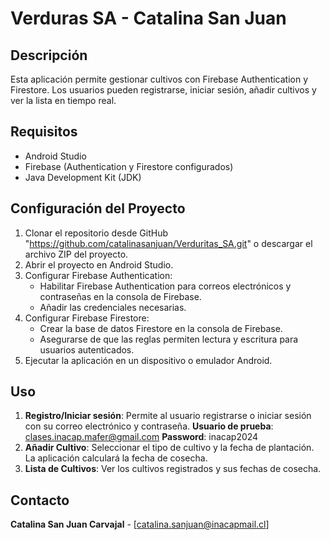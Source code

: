 # Verduras SA - Catalina San Juan

## Descripción
Esta aplicación permite gestionar cultivos con Firebase Authentication y Firestore. Los usuarios pueden registrarse, iniciar sesión, añadir cultivos y ver la lista en tiempo real.

## Requisitos
- Android Studio
- Firebase (Authentication y Firestore configurados)
- Java Development Kit (JDK)

## Configuración del Proyecto
1. Clonar el repositorio desde GitHub "https://github.com/catalinasanjuan/Verduritas_SA.git" o descargar el archivo ZIP del proyecto.
2. Abrir el proyecto en Android Studio.
3. Configurar Firebase Authentication:
    - Habilitar Firebase Authentication para correos electrónicos y contraseñas en la consola de Firebase.
    - Añadir las credenciales necesarias.
4. Configurar Firebase Firestore:
    - Crear la base de datos Firestore en la consola de Firebase.
    - Asegurarse de que las reglas permiten lectura y escritura para usuarios autenticados.
5. Ejecutar la aplicación en un dispositivo o emulador Android.

## Uso
1. **Registro/Iniciar sesión**: Permite al usuario registrarse o iniciar sesión con su correo electrónico y contraseña.
**Usuario de prueba**: clases.inacap.mafer@gmail.com
**Password**: inacap2024
2. **Añadir Cultivo**: Seleccionar el tipo de cultivo y la fecha de plantación. La aplicación calculará la fecha de cosecha.
3. **Lista de Cultivos**: Ver los cultivos registrados y sus fechas de cosecha.

## Contacto
**Catalina San Juan Carvajal** - [catalina.sanjuan@inacapmail.cl]
